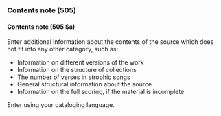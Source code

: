 ### Contents note (505)  

#### Contents note (505 $a)
Enter additional information about the contents of the source which does not fit into any other category, such as:

- Information on different versions of the work
- Information on the structure of collections
- The number of verses in strophic songs
- General structural information about the source
- Information on the full scoring, if the material is incomplete  

Enter using your cataloging language.
